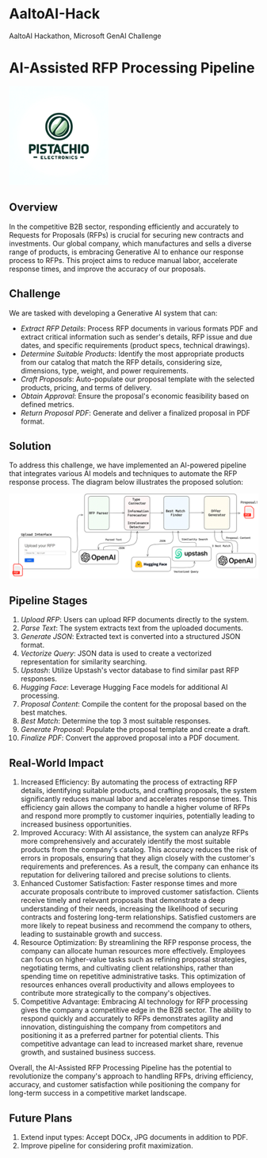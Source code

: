 # AaltoAI-Hack
AaltoAI Hackathon, Microsoft GenAI Challenge


# AI-Assisted RFP Processing Pipeline
<img src="./templates/logo.png" alt="drawing" style="width:200px;"/>

## Overview
In the competitive B2B sector, responding efficiently and accurately to Requests for Proposals (RFPs) is crucial for securing new contracts and investments. Our global company, which manufactures and sells a diverse range of products, is embracing Generative AI to enhance our response process to RFPs. This project aims to reduce manual labor, accelerate response times, and improve the accuracy of our proposals.

## Challenge
We are tasked with developing a Generative AI system that can:
- *Extract RFP Details*: Process RFP documents in various formats PDF and extract critical information such as sender's details, RFP issue and due dates, and specific requirements (product specs, technical drawings).
- *Determine Suitable Products*: Identify the most appropriate products from our catalog that match the RFP details, considering size, dimensions, type, weight, and power requirements.
- *Craft Proposals*: Auto-populate our proposal template with the selected products, pricing, and terms of delivery.
- *Obtain Approval*: Ensure the proposal's economic feasibility based on defined metrics.
- *Return Proposal PDF*: Generate and deliver a finalized proposal in PDF format.

## Solution
To address this challenge, we have implemented an AI-powered pipeline that integrates various AI models and techniques to automate the RFP response process. The diagram below illustrates the proposed solution:

![AI Pipeline Diagram](./templates/system1.jpg)

## Pipeline Stages
1. *Upload RFP*: Users can upload RFP documents directly to the system.
2. *Parse Text*: The system extracts text from the uploaded documents.
3. *Generate JSON*: Extracted text is converted into a structured JSON format.
4. *Vectorize Query*: JSON data is used to create a vectorized representation for similarity searching.
5. *Upstash*: Utilize Upstash's vector database to find similar past RFP responses.
6. *Hugging Face*: Leverage Hugging Face models for additional AI processing.
7. *Proposal Content*: Compile the content for the proposal based on the best matches.
8. *Best Match*: Determine the top 3 most suitable responses.
9. *Generate Proposal*: Populate the proposal template and create a draft.
10. *Finalize PDF*: Convert the approved proposal into a PDF document.

## Real-World Impact


1. Increased Efficiency: By automating the process of extracting RFP details, identifying suitable products, and crafting proposals, the system significantly reduces manual labor and accelerates response times. This efficiency gain allows the company to handle a higher volume of RFPs and respond more promptly to customer inquiries, potentially leading to increased business opportunities.
2. Improved Accuracy: With AI assistance, the system can analyze RFPs more comprehensively and accurately identify the most suitable products from the company's catalog. This accuracy reduces the risk of errors in proposals, ensuring that they align closely with the customer's requirements and preferences. As a result, the company can enhance its reputation for delivering tailored and precise solutions to clients.
3. Enhanced Customer Satisfaction: Faster response times and more accurate proposals contribute to improved customer satisfaction. Clients receive timely and relevant proposals that demonstrate a deep understanding of their needs, increasing the likelihood of securing contracts and fostering long-term relationships. Satisfied customers are more likely to repeat business and recommend the company to others, leading to sustainable growth and success.
4. Resource Optimization: By streamlining the RFP response process, the company can allocate human resources more effectively. Employees can focus on higher-value tasks such as refining proposal strategies, negotiating terms, and cultivating client relationships, rather than spending time on repetitive administrative tasks. This optimization of resources enhances overall productivity and allows employees to contribute more strategically to the company's objectives.
5. Competitive Advantage: Embracing AI technology for RFP processing gives the company a competitive edge in the B2B sector. The ability to respond quickly and accurately to RFPs demonstrates agility and innovation, distinguishing the company from competitors and positioning it as a preferred partner for potential clients. This competitive advantage can lead to increased market share, revenue growth, and sustained business success.

Overall, the AI-Assisted RFP Processing Pipeline has the potential to revolutionize the company's approach to handling RFPs, driving efficiency, accuracy, and customer satisfaction while positioning the company for long-term success in a competitive market landscape.

## Future Plans
1. Extend input types: Accept DOCx, JPG documents in addition to PDF.
2. Improve pipeline for considering profit maximization.
